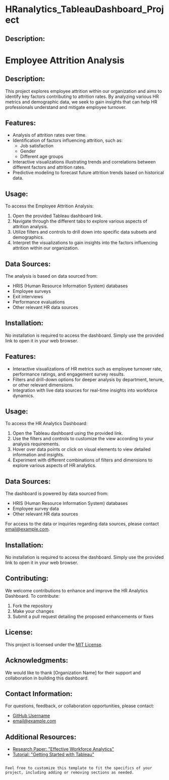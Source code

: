 # HRanalytics_TableauDashboard_Project

## Description:
# Employee Attrition Analysis

## Description:
This project explores employee attrition within our organization and aims to identify key factors contributing to attrition rates. By analyzing various HR metrics and demographic data, we seek to gain insights that can help HR professionals understand and mitigate employee turnover.

## Features:
- Analysis of attrition rates over time.
- Identification of factors influencing attrition, such as:
  - Job satisfaction
  - Gender
  - Different age groups
- Interactive visualizations illustrating trends and correlations between different factors and attrition rates.
- Predictive modeling to forecast future attrition trends based on historical data.

## Usage:
To access the Employee Attrition Analysis:
1. Open the provided Tableau dashboard link.
2. Navigate through the different tabs to explore various aspects of attrition analysis.
3. Utilize filters and controls to drill down into specific data subsets and demographics.
4. Interpret the visualizations to gain insights into the factors influencing attrition within our organization.

## Data Sources:
The analysis is based on data sourced from:
- HRIS (Human Resource Information System) databases
- Employee surveys
- Exit interviews
- Performance evaluations
- Other relevant HR data sources



## Installation:
No installation is required to access the dashboard. Simply use the provided link to open it in your web browser.





## Features:
- Interactive visualizations of HR metrics such as employee turnover rate, performance ratings, and engagement survey results.
- Filters and drill-down options for deeper analysis by department, tenure, or other relevant dimensions.
- Integration with live data sources for real-time insights into workforce dynamics.

## Usage:
To access the HR Analytics Dashboard:
1. Open the Tableau dashboard using the provided link.
2. Use the filters and controls to customize the view according to your analysis requirements.
3. Hover over data points or click on visual elements to view detailed information and insights.
4. Experiment with different combinations of filters and dimensions to explore various aspects of HR analytics.

## Data Sources:
The dashboard is powered by data sourced from:
- HRIS (Human Resource Information System) databases
- Employee survey data
- Other relevant HR data sources

For access to the data or inquiries regarding data sources, please contact [email@example.com](mailto:email@example.com).

## Installation:
No installation is required to access the dashboard. Simply use the provided link to open it in your web browser.

## Contributing:
We welcome contributions to enhance and improve the HR Analytics Dashboard. To contribute:
1. Fork the repository
2. Make your changes
3. Submit a pull request detailing the proposed enhancements or fixes

## License:
This project is licensed under the [MIT License](LICENSE).

## Acknowledgments:
We would like to thank [Organization Name] for their support and collaboration in building this dashboard.

## Contact Information:
For questions, feedback, or collaboration opportunities, please contact:
- [GitHub Username](https://github.com/username)
- [email@example.com](mailto:email@example.com)

## Additional Resources:
- [Research Paper: "Effective Workforce Analytics"](https://example.com/research-paper)
- [Tutorial: "Getting Started with Tableau"](https://example.com/tableau-tutorial)
```

Feel free to customize this template to fit the specifics of your project, including adding or removing sections as needed.
